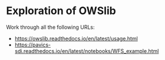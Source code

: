# Exploration of OWSlib

Work through all the following URLs:

* https://owslib.readthedocs.io/en/latest/usage.html
* https://pavics-sdi.readthedocs.io/en/latest/notebooks/WFS_example.html

